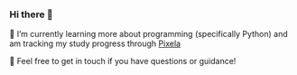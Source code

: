 ### Hi there 👋

🌱 I’m currently learning more about programming (specifically Python) and am tracking my study progress through [Pixela](https://pixe.la/v1/users/theadambishop/graphs/graph001.html)

📣 Feel free to get in touch if you have questions or guidance!
